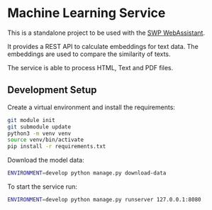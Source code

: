 # Machine Learning Service

This is a standalone project to be used with the [SWP WebAssistant](https://github.com/swp-berlin/webassistant). 

It provides a REST API to calculate embeddings for text data. The embeddings are used to compare the similarity of texts.

The service is able to process HTML, Text and PDF files.

## Development Setup

Create a virtual environment and install the requirements:

```bash
git module init
git submodule update
python3 -m venv venv
source venv/bin/activate
pip install -r requirements.txt
```

Download the model data:

```bash
ENVIRONMENT=develop python manage.py download-data
```

To start the service run:

```bash
ENVIRONMENT=develop python manage.py runserver 127.0.0.1:8080
```


